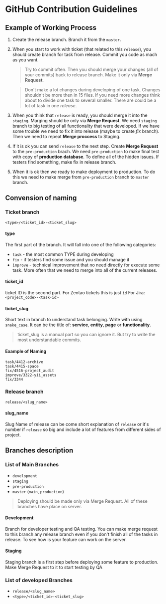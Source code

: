 # GitHub Contribution Guidelines

## Example of Working Process

1. Create the release branch. Branch it from the `master`.

2. When you start to work with ticket (that related to this `release`), you should create branch for task from release. Commit you code as mach as you want. 

    > Try to commit often. Then you should merge your changes (all of your commits) back to release branch. Make it only via **Merge Request**. 

    > Don't make a lot changes during developing of one task. Changes shouldn't be more then in 15 files. If you need more changes think about to divide one task to several smaller. There are could be a lot of task in one *release*.

3. When you think that `release` is ready, you should merge it into the `staging`. Marging should be only via **Merge Request**. We need `staging` branch to big testing of all functionality that were developed. If we have some trouble we need to fix it into release (maybe to create *fix* branch). Then we need to repeat **Merge proccess** to Staging. 

4. If it is ok you can send `release` to the next step. Create **Merge Request** to the `pre-production` brach. We need `pre-production` to make final test with copy of **production database**. To define all of the hidden issues. If testers find something, make fix in release branch. 

5. When it is ok then we ready to make deployment to production. To do this we need to make merge from `pre-production` branch to `master` branch.





## Convension of naming

### Ticket branch

    <type>/<ticket_id>-<ticket_slug>

#### type
The first part of the branch. It will fall into one of the following categories:
- `task` - the most common TYPE during developing
- `fix` - if testers find some issue and you should manage it
- `improve` - technical improvement that no need directly for execute some task. More often that we need to merge into all of the current releases.

#### ticket_id
ticket ID is the second part.
For Zentao tickets this is just `id`
For Jira: `<project_code>-<task-id>`

#### ticket_slug
Short text in branch to understand task belonging. Write with using `snake_case`. It can be the title of: **service**, **entity**, **page** or **functionality**. 

> ticket_slug is a manual part so you can ignore it. But try to write the most understandable commits.

#### Example of Naming
```
task/4412-archive
task/4415-space
fix/4516-project_audit
improve/3322-yii_assets
fix/3344
```


### Release branch

    release/<slug_name>

#### slug_name
Slug Name of release can be come short explanation of `release` or it's number if `release` so big and include a lot of features from different sides of project.





## Branches description

### List of Main Branches
- `development`
- `staging`
- `pre-production`
- `master` (`main`, `production`)

> Deploying should be made only via Merge Request.
> All of these branches have place on server.

#### Development
Branch for developer testing and QA testing. You can make merge request to this branch any release branch even if you don't finish all of the tasks in release. To see how is your feature can work on the server.

#### Staging
Staging branch is a first step before deploying some feature to production.
Make Merge Request to it to start testing by QA 


### List of developed Branches
- `release/<slug_name>`
- `<type>/<ticket_id>-<ticket_slug>`
